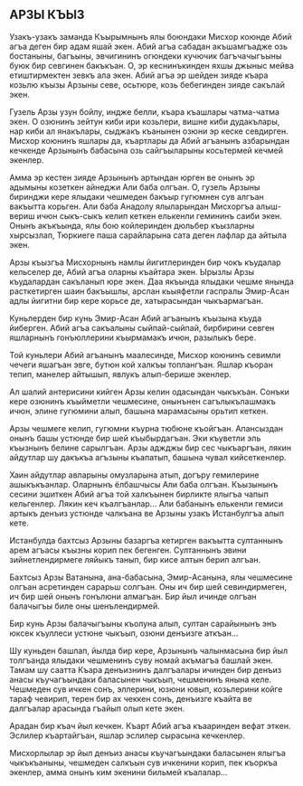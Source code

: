 ## АРЗЫ КЪЫЗ

Узакъ-узакъ заманда Къырымнынъ ялы боюндаки Мисхор коюнде Абий агъа деген бир адам яшай экен.
Абий агъа сабадан акъшамгъадже озь бостаныны, багъыны, эвчигининъ огюндеки кучючик багъчачыгъыны буюк бир севгинен бакъкъан.
О, эр кеснинъкинден яхшы джыныс мейва етиштирмектен зевкъ ала экен.
Абий агъа эр шейден зияде къара козьлю къызы Арзыны севе, осьтюре, козь бебегинден зияде сакълай экен.

Гузель Арзы узун бойлу, индже белли, къара къашлары чатма-чатма экен.
О озюнинъ зейтун киби ири козьлери, вишне киби дудакълары, нар киби ал янакълары, сыджакъ къанынен озюни эр кеске севдирген.
Мисхор коюнинъ яшлары да, къартлары да Абий агъанынъ азбарындан кечкенде Арзынынъ бабасына озь сайгъыларыны косьтермей кечмей экенлер.

Амма эр кестен зияде Арзынынъ артындан юрген ве онынъ эр адымыны козеткен айнеджи Али баба олгъан.
О, гузель Арзыны биринджи кере ялыдаки чешмеден бакъыр гугюмнен сув алгъан вакъытта корьген.
Али баба Анадолу ялыларындан Мисхоргъа алыш-вериш ичюн сыкъ-сыкъ келип кеткен елькенли гемининъ саиби экен.
Онынъ акъкъында, ялы бою койлеринден дюльбер къызларны хырсызлап, Тюркиеге паша сарайларына сата деген лафлар да айтыла экен.

Арзы къызгъа Мисхорнынъ намлы йигитлеринден бир чокъ къудалар кельселер де, Абий агъа оларны къайтара экен.
Ырызлы Арзы къудалардан сакъланып юре экен.
Даа якъында ялыдаки чешме янында расткетирген шаин бакъышлы, арслан кьыяфетли гаспралы Эмир-Асан адлы йигитни бир кере корьсе де, хатырасындан чыкъармагъан.

Куньлерден бир кунь Эмир-Асан Абий агъанынъ къызына къуда йиберген.
Абий агъа сакъалыны сыйпай-сыйпай, бирбирини севген яшларнынъ гонъюллерини къырмамакъ ичюн, разылыкъ бере.

Той куньлери Абий агъанынъ маалесинде, Мисхор коюнинъ севимли чечеги яшагъан эвге, бутюн кой халкъы топлангъан.
Яшлар къоран тепип, манелер айтышып, явлукъ алып-берише экенлер.

Ал шалий антерисини кийген Арзы келин одасындан чыкъкъан.
Сонъки кере озюнинъ къыйметли чешмесине, онынънен сагълыкълашмакъ ичюн, элине гугюмини алып, башына марамасыны орьтип кеткен.

Арзы чешмеге келип, гугюмни къурна тюбюне къойгъан.
Апансыздан онынъ башы устюнде бир шей къыбырдагъан.
Эки къуветли эль къызнынъ белине сарылгъан.
Арзы аджджы бир сес чыкъаргъан, лякин айдутлар шу дакъкъа агъзыны къапатып, башына чувал кийсеткенлер.

Хаин айдутлар авларыны омузларына атып, догъру гемилерине ашыкъкъанлар.
Оларнынъ ёлбашчысы Али баба олгъан.
Къызынынъ сесини эшиткен Абий агъа той халкъынен бирликте ялыгъа чапып кельгенлер.
Лякин кеч къалгъанлар...
Али бабанынъ елькенли гемиси артыкъ денъиз устюнде чалкъана ве Арзыны узакъ Истанбулгъа алып кете.

Истанбулда бахтсыз Арзыны базаргъа кетирген вакъытта султаннынъ арем агъасы къызны корип пек бегенген.
Султаннынъ эвини зийнетлендирмеге ляйыкъ танып, бир кисе алтын берип алгъан.

Бахтсыз Арзы Ватанына, ана-бабасына, Эмир-Асанына, ялы чешмесине олгъан асретинден сарарьш солгъан.
Оны ич бир шей севиндирмеген, ич бир шей онынъ гонълюни алмагъан.
Бир йыл ичинде олгъан балачыгъы биле оны шенълендирмей.

Бир кунь Арзы балачыгъыны къолуна алып, султан сарайынынъ энъ юксек къуллеси устюне чыкъып, озюни денъизге аткъан...

Шу куньден башлап, йылда бир кере, Арзынынъ чалынмасына бир йыл толгъанда ялыдаки чешменинъ суву номай акъмагъа башлай экен.
Тамам шу саатта Къара денъизнинъ далгъалары ичинден бир денъиз анасы къучагъындаки баласынен чыкъып, чешменинъ янына келе.
Чешмеден сув ичкен сонъ, эллерини, юзюни ювып, козьлерини койге тараф чевирип, терен бир ах чеккен сонъ, денъизге къайта ве далгъалар арасында гъайып олып кете экен.

Арадан бир къач йыл кечкен.
Къарт Абий агъа къааринден вефат эткен.
Эслилер къартайгъан, яшлар эслилер сырасына кечкенлер.

Мисхорлылар эр йыл денъиз анасы къучагъындаки баласынен ялыгъа чыкъкъаныны, чешмеден салкъын сув ичкенини корип, пек къоркъа экенлер, амма онынъ ким экенини бильмей къалалар...
